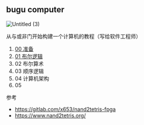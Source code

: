 ## bugu computer

![Untitled (3)](https://tva1.sinaimg.cn/large/008i3skNgy1gyomf2sm6zj30pm0be74x.jpg)

从与或非门开始构建一个计算机的教程（写给软件工程师）

1. [00 准备](00/)
2. [01 布尔逻辑](01/)
3. 02 布尔算术
4. 03 顺序逻辑
5. 04 计算机架构
6. 05

参考

- https://gitlab.com/x653/nand2tetris-fpga
- https://www.nand2tetris.org/
